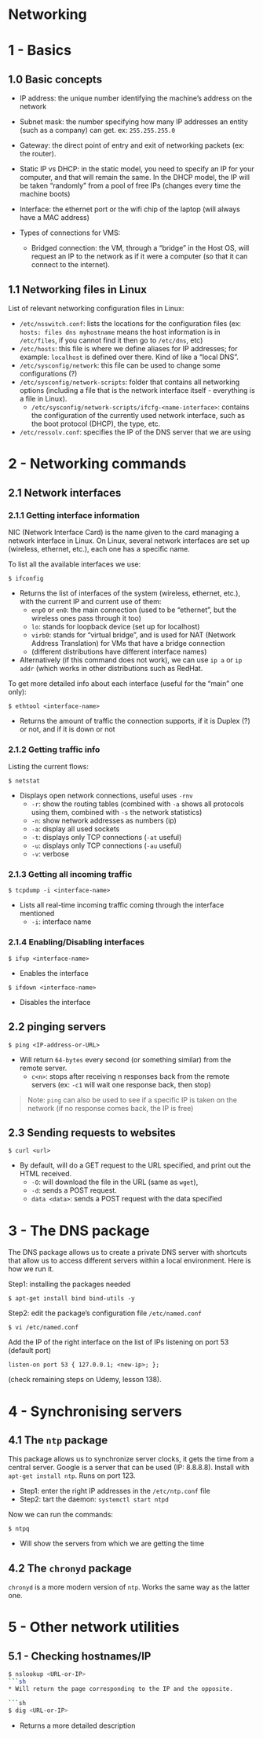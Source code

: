 # Networking

# 1 - Basics
## 1.0 Basic concepts
* IP address: the unique number identifying the machine’s address on the network
* Subnet mask: the number specifying how many IP addresses an entity (such as a company) can get. ex: `255.255.255.0`
* Gateway: the direct point of entry and exit of networking packets (ex: the router).
* Static IP vs DHCP: in the static model, you need to specify an IP for your computer, and that will remain the same. In the DHCP model, the IP will be taken “randomly” from a pool of free IPs (changes every time the machine boots)
* Interface: the ethernet port or the wifi chip of the laptop (will always have a MAC address)

* Types of connections for VMS:
	* Bridged connection: the VM, through a “bridge” in the Host OS, will request an IP to the network as if it were a computer (so that it can connect to the internet).

## 1.1 Networking files in Linux
List of relevant networking configuration files in Linux:
* `/etc/nsswitch.conf`: lists the locations for the configuration files (ex: `hosts: files dns myhostname` means the host information is in `/etc/files`, if you cannot find it then go to `/etc/dns`, etc)
* `/etc/hosts`: this file is where we define aliases for IP addresses; for example: `localhost` is defined over there. Kind of like a “local DNS”.
* `/etc/sysconfig/network`: this file can be used to change some configurations (?)
* `/etc/sysconfig/network-scripts`: folder that contains all networking options (including a file that is the network interface itself - everything is a file in Linux).
	* `/etc/sysconfig/network-scripts/ifcfg-<name-interface>`: contains the configuration of the currently used network interface, such as the boot protocol (DHCP), the type, etc.
* `/etc/ressolv.conf`: specifies the IP of the DNS server that we are using


# 2 - Networking commands
## 2.1 Network interfaces
### 2.1.1 Getting interface information
NIC (Network Interface Card) is the name given to the card managing a network interface in Linux. On Linux, several network interfaces are set up (wireless, ethernet, etc.), each one has a specific name.

To list all the available interfaces we use:
```
$ ifconfig
```
* Returns the list of interfaces of the system (wireless, ethernet, etc.), with the current IP and current use of them:
	* `enp0` or `en0`: the main connection (used to be “ethernet”, but the wireless ones pass through it too)
	* `lo`: stands for loopback device (set up for localhost)
	* `virb0`: stands for “virtual bridge”, and is used for NAT (Network Address Translation) for VMs that have a bridge connection
	* (different distributions have different interface names)
* Alternatively (if this command does not work), we can use `ip a` or `ip addr` (which works in other distributions such as RedHat. 

To get more detailed info about each interface (useful for the “main” one only):
```
$ ethtool <interface-name>
```
* Returns the amount of traffic the connection supports, if it is Duplex (?) or not, and if it is down or not

### 2.1.2 Getting traffic info
Listing the current flows:
```
$ netstat
```
* Displays open network connections, useful uses `-rnv`
	* `-r`: show the routing tables (combined with `-a` shows all protocols using them, combined with `-s` the network statistics)
	* `-n`: show network addresses as numbers (ip)
	* `-a`: display all used sockets
	* `-t`: displays only TCP connections (`-at` useful)
	* `-u`: displays only TCP connections (`-au` useful)
	* `-v`: verbose

### 2.1.3 Getting all incoming traffic
```
$ tcpdump -i <interface-name>
```
* Lists all real-time incoming traffic coming through the interface mentioned
	* `-i`: interface name

### 2.1.4 Enabling/Disabling interfaces
```
$ ifup <interface-name>
```
* Enables the interface

```
$ ifdown <interface-name>
```
* Disables the interface

## 2.2 pinging servers
```
$ ping <IP-address-or-URL>
```
* Will return `64-bytes` every second (or something similar) from the remote server.
	* `c<n>`: stops after receiving n responses back from the remote servers (ex: `-c1` will wait one response back, then stop)
> Note: `ping` can also be used to see if a specific IP is taken on the network (if no response comes back, the IP is free)  

## 2.3 Sending requests to websites
```
$ curl <url>
```
* By default, will do a GET request to the URL specified, and print out the HTML received.
	* `-O`: will download the file in the URL (same as `wget`),
	* `-d`: sends a POST request.
	* `data <data>`: sends a POST request with the data specified

# 3 - The DNS package
The DNS package allows us to create a private DNS server with shortcuts that allow us to access different servers within a local environment. Here is how we run it.

Step1: installing the packages needed
```
$ apt-get install bind bind-utils -y
```

Step2: edit the package’s configuration file `/etc/named.conf`
```
$ vi /etc/named.conf
```
Add the IP of the right interface on the list of IPs listening on port 53 (default port)
```
listen-on port 53 { 127.0.0.1; <new-ip>; };
```
 (check remaining steps on Udemy, lesson 138).


# 4 - Synchronising servers
## 4.1 The `ntp` package
This package allows us to synchronize server clocks, it gets the time from a central server. Google is a server that can be used (IP: 8.8.8.8). Install with `apt-get install ntp`. Runs on port 123.

* Step1: enter the right IP addresses in the `/etc/ntp.conf` file
* Step2: tart the daemon: `systemctl start ntpd`

Now we can run the commands:
```
$ ntpq 
```
* Will show the servers from which we are getting the time

## 4.2 The `chronyd` package
`chronyd` is a more modern version of `ntp`. Works the same way as the latter one.

# 5 - Other network utilities
## 5.1 - Checking hostnames/IP
```sh
$ nslookup <URL-or-IP>
```sh
* Will return the page corresponding to the IP and the opposite.

```sh
$ dig <URL-or-IP>
```
* Returns a more detailed description






